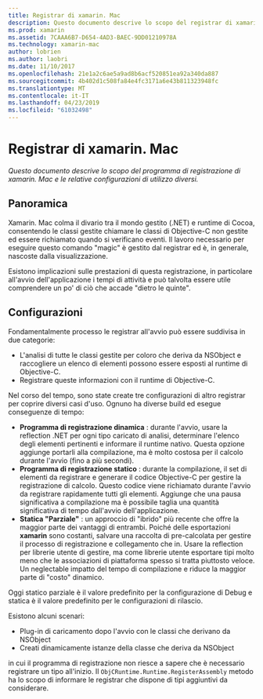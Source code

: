 ```yaml
---
title: Registrar di xamarin. Mac
description: Questo documento descrive lo scopo del registrar di xamarin. Mac e dinamico, statico e parziale statica (ibrido) le configurazioni di utilizzo.
ms.prod: xamarin
ms.assetid: 7CAAA6B7-D654-4AD3-BAEC-9DD01210978A
ms.technology: xamarin-mac
author: lobrien
ms.author: laobri
ms.date: 11/10/2017
ms.openlocfilehash: 21e1a2c6ae5a9ad8b6acf520851ea92a340da887
ms.sourcegitcommit: 4b402d1c508fa84e4fc3171a6e43b811323948fc
ms.translationtype: MT
ms.contentlocale: it-IT
ms.lasthandoff: 04/23/2019
ms.locfileid: "61032498"
---
```

# <a name="xamarinmac-registrar"></a>Registrar di xamarin. Mac

_Questo documento descrive lo scopo del programma di registrazione di xamarin. Mac e le relative configurazioni di utilizzo diversi._

## <a name="overview"></a>Panoramica

Xamarin. Mac colma il divario tra il mondo gestito (.NET) e runtime di Cocoa, consentendo le classi gestite chiamare le classi di Objective-C non gestite ed essere richiamato quando si verificano eventi. Il lavoro necessario per eseguire questo comando "magic" è gestito dal registrar ed è, in generale, nascoste dalla visualizzazione.

Esistono implicazioni sulle prestazioni di questa registrazione, in particolare all'avvio dell'applicazione i tempi di attività e può talvolta essere utile comprendere un po' di ciò che accade "dietro le quinte".

## <a name="configurations"></a>Configurazioni

Fondamentalmente processo le registrar all'avvio può essere suddivisa in due categorie:

- L'analisi di tutte le classi gestite per coloro che deriva da NSObject e raccogliere un elenco di elementi possono essere esposti al runtime di Objective-C.
- Registrare queste informazioni con il runtime di Objective-C.

Nel corso del tempo, sono state create tre configurazioni di altro registrar per coprire diversi casi d'uso. Ognuno ha diverse build ed esegue conseguenze di tempo:

- **Programma di registrazione dinamica** : durante l'avvio, usare la reflection .NET per ogni tipo caricato di analisi, determinare l'elenco degli elementi pertinenti e informare il runtime nativo. Questa opzione aggiunge portarli alla compilazione, ma è molto costosa per il calcolo durante l'avvio (fino a più secondi).
- **Programma di registrazione statico** : durante la compilazione, il set di elementi da registrare e generare il codice Objective-C per gestire la registrazione di calcolo. Questo codice viene richiamato durante l'avvio da registrare rapidamente tutti gli elementi. Aggiunge che una pausa significativa a compilazione ma è possibile taglia una quantità significativa di tempo dall'avvio dell'applicazione.
- **Statica "Parziale"** : un approccio di "ibrido" più recente che offre la maggior parte dei vantaggi di entrambi. Poiché delle esportazioni **xamarin** sono costanti, salvare una raccolta di pre-calcolata per gestire il processo di registrazione e collegamento che in. Usare la reflection per librerie utente di gestire, ma come librerie utente esportare tipi molto meno che le associazioni di piattaforma spesso si tratta piuttosto veloce. Un neglectable impatto del tempo di compilazione e riduce la maggior parte di "costo" dinamico.

Oggi statico parziale è il valore predefinito per la configurazione di Debug e statica è il valore predefinito per le configurazioni di rilascio.

Esistono alcuni scenari:

- Plug-in di caricamento dopo l'avvio con le classi che derivano da NSObject
- Creati dinamicamente istanze della classe che deriva da NSObject

in cui il programma di registrazione non riesce a sapere che è necessario registrare un tipo all'inizio. Il `ObjCRuntime.Runtime.RegisterAssembly` metodo ha lo scopo di informare le registrar che dispone di tipi aggiuntivi da considerare.
